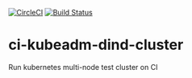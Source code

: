 [![CircleCI](https://circleci.com/gh/gavinzhou/ci-kubeadm-dind-cluster.svg?style=svg)](https://circleci.com/gh/gavinzhou/ci-kubeadm-dind-cluster)
[![Build Status](https://travis-ci.org/gavinzhou/ci-kubeadm-dind-cluster.svg?branch=master)](https://travis-ci.org/gavinzhou/ci-kubeadm-dind-cluster)
# ci-kubeadm-dind-cluster
Run kubernetes multi-node test cluster on CI
